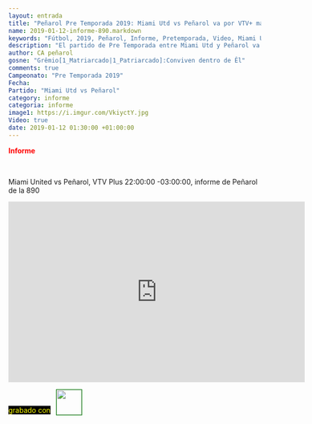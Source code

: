 ```yaml
---
layout: entrada
title: "Peñarol Pre Temporada 2019: Miami Utd vs Peñarol va por VTV+ mañana sábado 22:00"
name: 2019-01-12-informe-890.markdown
keywords: "Fútbol, 2019, Peñarol, Informe, Pretemporada, Video, Miami Utd vs Peñarol"
description: "El partido de Pre Temporada entre Miami Utd y Peñarol va en directo por VTV Plus sábado 12 Ene 2019 22:00 -03:00, informe de Peñarol de la 890"
author: CA peñarol
gosne: "Grêmio[1_Matriarcado|1_Patriarcado]:Conviven dentro de Êl"
comments: true
Campeonato: "Pre Temporada 2019"
Fecha:
Partido: "Miami Utd vs Peñarol"
category: informe
categoria: informe
image1: https://i.imgur.com/VkiyctY.jpg
Video: true
date: 2019-01-12 01:30:00 +01:00:00
---
```

<!---https://i.imgur.com/6AhlLin.png
Campeonato: <span>{{ page.Campeonato }}</span><br>
Fecha: <span>{{ page.Fecha }}</span><br>
Encuentro: <span>{{ page.Partido }}</span><br>-->
<span style="color:red;font-weight:bold;">Informe</span>

<br>

Miami United vs Peñarol, VTV Plus 22:00:00 -03:00:00, informe de Peñarol de la 890
<br>

<iframe width="591" height="360" src="https://www.youtube.com/embed/NqChpEBlIRc" frameborder="0" allow="accelerometer; autoplay; encrypted-media; gyroscope; picture-in-picture" allowfullscreen></iframe>

<span style="color:yellow;background:black;margin-top:0px;">grabado con</span> <a href="http://ffmpeg.org"><img src="{{ site.url }}/images/ffmpeg.png" width="50px" style="border:1px solid green;vertical-align: sub;margin-left:7px;"></a>
